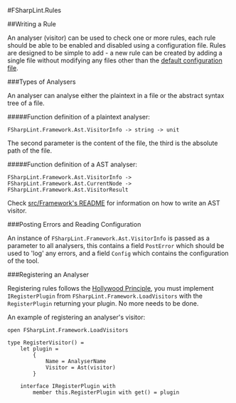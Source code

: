 #FSharpLint.Rules

##Writing a Rule

An analyser (visitor) can be used to check one or more rules, each rule should be able to be enabled and disabled using a configuration file. Rules are designed to be simple to add - a new rule can be created by adding a single file without modifying any files other than the [default configuration file](https://github.com/duckmatt/FSharpLint/blob/master/src/FSharpLint.Framework/DefaultConfiguration.FSharpLint).

###Types of Analysers

An analyser can analyse either the plaintext in a file or the abstract syntax tree of a file.

#####Function definition of a plaintext analyser:

    FSharpLint.Framework.Ast.VisitorInfo -> string -> unit
    
The second parameter is the content of the file, the third is the absolute path of the file.

#####Function definition of a AST analyser:

    FSharpLint.Framework.Ast.VisitorInfo -> FSharpLint.Framework.Ast.CurrentNode -> FSharpLint.Framework.Ast.VisitorResult
    
Check [src/Framework's README](https://github.com/duckmatt/FSharpLint/tree/master/src/FSharpLint.Framework) for information on how to write an AST visitor.

###Posting Errors and Reading Configuration

An instance of ```FSharpLint.Framework.Ast.VisitorInfo``` is passed as a parameter to all analysers, this contains a field ```PostError``` which should be used to 'log' any errors, and a field ```Config``` which contains the configuration of the tool.

###Registering an Analyser

Registering rules follows the [Hollywood Principle](http://en.wikipedia.org/wiki/Hollywood_principle), you must implement ```IRegisterPlugin``` from ```FSharpLint.Framework.LoadVisitors``` with the ```RegisterPlugin``` returning your plugin. No more needs to be done.

An example of registering an analyser's visitor:

    open FSharpLint.Framework.LoadVisitors

    type RegisterVisitor() = 
        let plugin =
            {
                Name = AnalyserName
                Visitor = Ast(visitor)
            }

        interface IRegisterPlugin with
            member this.RegisterPlugin with get() = plugin
